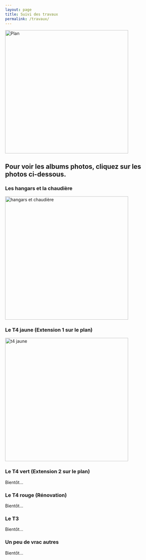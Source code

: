 ```yaml
---
layout: page
title: Suivi des travaux
permalink: /travaux/
---
```


<img src="https://notes.inria.fr/uploads/upload_f2d527babe8ad6ddc5a7cf34dba903db.png" alt="Plan" width="400"/>

## Pour voir les albums photos, cliquez sur les photos ci-dessous.

### Les hangars et la chaudière

<a href="https://photos.app.goo.gl/tBV1apgzoFDAKHqt6"><img src="https://lh3.googleusercontent.com/pw/ADCreHdf7iir-mKLbxr8EIKHt3OxPjVMcFaZa9XBbQrAkCUhA3P8J9dSkYt0pRgTK467Eu9eIJswpzKIaYsluiB8EDxBzkHACNB6NnaojLk_2KLtVFo43ZjhiIw7M_yN0MfP03gNGpL9-aewzzn0-__S1PjB=w1252-h939-s-no?authuser=0" alt="hangars et chaudière" width="400"/></a>


### Le T4 jaune (Extension 1 sur le plan)

<a href="https://photos.app.goo.gl/RiodrwjYYn8TwDjB7"><img src="https://lh3.googleusercontent.com/pw/ADCreHd0cHLwtfGx0bckneWR-xXfjLxbGAk9Rhn8tvc8B1Qi0WAg-eZgy0riuoWSi5tU7JV8yIZmdq-g1YZG6EuBBVVXmTcMGA4r4dyy_hUGcu-WmZ_xLFYk3OWkfBbOUa6IYQLYRkD0BlonVbw_ki7S9hbe=w923-h692-s-no?authuser=0" alt="t4 jaune" width="400"/></a>

### Le T4 vert (Extension 2 sur le plan)

Bientôt...

### Le T4 rouge (Rénovation)

Bientôt...

### Le T3

Bientôt...

### Un peu de vrac autres

Bientôt...
